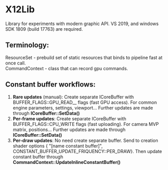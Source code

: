 # X12Lib

Library for experiments with modern graphic API. VS 2019, and windows SDK 1809 (build 17763) are required.

## Terminology:
ResourceSet - prebuild set of static resources that binds to pipeline fast at once call. \
CommandContext - class that can record gpu commands.

## Constant buffer workflows:
1) __Rare updates__ (manual): Create separate ICoreBuffer with BUFFER_FLAGS::GPU_READ__ flags (fast GPU access). For common engine parameters, settings, viewport... Further updates are made through __ICoreBuffer::SetData()__
2) __Per-frame updates__: Create separate ICoreBuffer with BUFFER_FLAGS::CPU_WRITE flags (fast uploading). For camera MVP matrix, positions... Further updates are made through __ICoreBuffer::SetData()__
3) __Per-draw updates__: No need create separate buffer. Send to creation shader options { "[name constant buffer]", CONSTANT_BUFFER_UPDATE_FRIQUENCY::PER_DRAW}. Then update constant buffer through __CommandContext::UpdateInlineConstantBuffer()__
